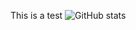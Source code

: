 <!-- 
[1.2]: https://raw.githubusercontent.com/MartinHeinz/MartinHeinz/master/linkedin-3-16.png (LinkedIn icon without padding)
[1]: www.linkedin.com/in/gabriel-beims-bräsche
-->
<!-- **GabrielBrascher/gabrielbrascher** is a ✨ _special_ ✨ repository because its `README.md` (this file) appears on your GitHub profile. 

Here are some ideas to get you started:

- 🔭 I’m currently working on ...
- 🌱 I’m currently learning ...
- 👯 I’m looking to collaborate on ...
- 🤔 I’m looking for help with ...
- 💬 Ask me about ...
- 📫 How to reach me: ...
- 😄 Pronouns: ...
- ⚡ Fun fact: ...
-->
<!--
![GitHub stats](https://github-readme-stats.vercel.app/api?username=gabrielbrascher&show_icons=true&hide_border=true&count_private=true&show_icons=true&layout=compact)
![GitHub stats](https://github-readme-stats.vercel.app/api/top-langs/?username=gabrielbrascher&show_icons=true&hide_border=true&count_private=true&show_icons=true&layout=compact)
-->

This is a test
![GitHub stats](https://github-readme-stats.vercel.app/api?username=gabrielbrascher&show_icons=true&theme=graywhite&include_all_commits=true&hide=stars)

<!-- &include_all_commits=true -->

<!--
  ![visitors](https://visitor-badge.glitch.me/badge?page_id=gabrielbrascher)
-->
